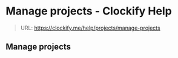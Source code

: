 # Manage projects - Clockify Help

> URL: https://clockify.me/help/projects/manage-projects

## Manage projects